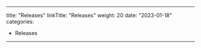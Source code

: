 
---
title: "Releases"
linkTitle: "Releases"
weight: 20
date: "2023-01-18"
categories: 
- Releases
---



